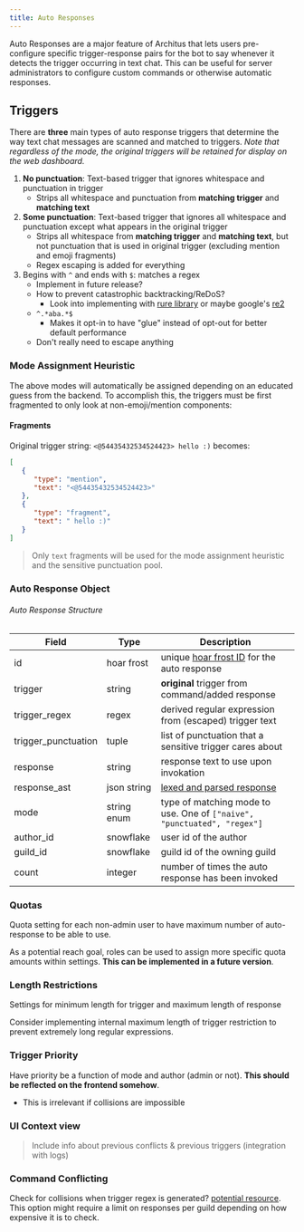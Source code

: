 ```yaml
---
title: Auto Responses
---
```


Auto Responses are a major feature of Architus that lets users pre-configure specific trigger-response pairs for the bot to say whenever it detects the trigger occurring in text chat. This can be useful for server administrators to configure custom commands or otherwise automatic responses.

## Triggers

There are **three** main types of auto response triggers that determine the way text chat messages are scanned and matched to triggers. *Note that regardless of the mode, the original triggers will be retained for display on the web dashboard.*

1. **No punctuation**: Text-based trigger that ignores whitespace and punctuation in trigger
   - Strips all whitespace and punctuation from **matching trigger** and **matching text**
2. **Some punctuation**:  Text-based trigger that ignores all whitespace and punctuation except what appears in the original trigger
   - Strips all whitespace from **matching trigger** and **matching text**, but not punctuation that is used in original trigger (excluding mention and emoji fragments)
   - Regex escaping is added for everything
3. Begins with `^` and ends with `$`: matches a regex
    - Implement in future release?
    - How to prevent catastrophic backtracking/ReDoS?
      - Look into implementing with [rure library](https://pypi.org/project/rure/) or maybe google's [re2](https://pypi.org/project/re2/)
    - `^.*aba.*$`
      - Makes it opt-in to have "glue" instead of opt-out for better default performance
    - Don't really need to escape anything

### Mode Assignment Heuristic

The above modes will automatically be assigned depending on an educated guess from the backend. To accomplish this, the triggers must be first fragmented to only look at non-emoji/mention components:

#### Fragments

Original trigger string: `<@54435432534524423> hello :)` becomes:

```json
[ 
   { 
      "type": "mention",
      "text": "<@54435432534524423>"
   },
   { 
      "type": "fragment",
      "text": " hello :)"
   }
]
```

> Only `text` fragments will be used for the mode assignment heuristic and the sensitive punctuation pool.

### Auto Response Object

###### Auto Response Structure

| Field               | Type        | Description                                                             |
| ------------------- | ----------- | ----------------------------------------------------------------------- |
| id                  | hoar frost  | unique [hoar frost ID](../../api-reference/#hoar-frost) for the auto response    |
| trigger             | string      | **original** trigger from command/added response                        |
| trigger_regex       | regex       | derived regular expression from (escaped) trigger text                  |
| trigger_punctuation | tuple       | list of punctuation that a sensitive trigger cares about                |
| response            | string      | response text to use upon invokation                                    |
| response_ast        | json string | [lexed and parsed response](./response-language)                        |
| mode                | string enum | type of matching mode to use. One of `["naive", "punctuated", "regex"]` |
| author_id           | snowflake   | user id of the author                                                   |
| guild_id            | snowflake   | guild id of the owning guild                                            |
| count               | integer     | number of times the auto response has been invoked                      |

### Quotas

Quota setting for each non-admin user to have maximum number of auto-response to be able to use.

As a potential reach goal, roles can be used to assign more specific quota amounts within settings. **This can be implemented in a future version**.

### Length Restrictions

Settings for minimum length for trigger and maximum length of response

Consider implementing internal maximum length of trigger restriction to prevent extremely long regular expressions.

### Trigger Priority

Have priority be a function of mode and author (admin or not). **This should be reflected on the frontend somehow**.

- This is irrelevant if collisions are impossible

### UI Context view

> Include info about previous conflicts & previous triggers (integration with logs)

### Command Conflicting

Check for collisions when trigger regex is generated? [potential resource](https://qntm.org/greenery). This option might require a limit on responses per guild depending on how expensive it is to check.
